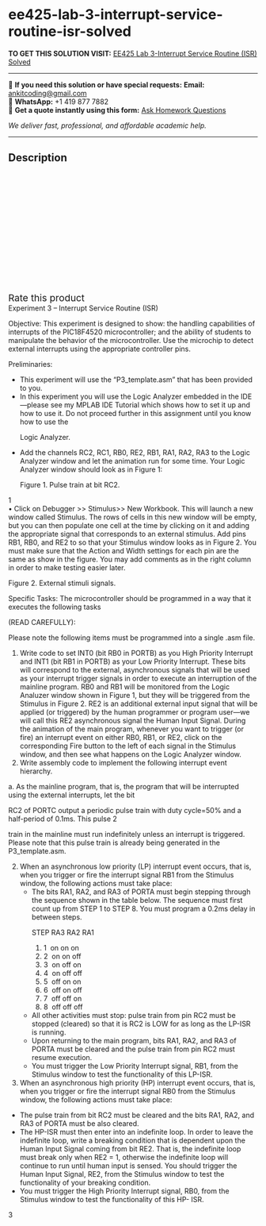 # ee425-lab-3-interrupt-service-routine-isr-solved
**TO GET THIS SOLUTION VISIT:** [EE425 Lab 3-Interrupt Service Routine (ISR) Solved](https://www.ankitcodinghub.com/product/ee425-lab-3-interrupt-service-routine-isr-solved/)


---

📩 **If you need this solution or have special requests:** **Email:** ankitcoding@gmail.com  
📱 **WhatsApp:** +1 419 877 7882  
📄 **Get a quote instantly using this form:** [Ask Homework Questions](https://www.ankitcodinghub.com/services/ask-homework-questions/)

*We deliver fast, professional, and affordable academic help.*

---

<h2>Description</h2>



<div class="kk-star-ratings kksr-auto kksr-align-center kksr-valign-top" data-payload="{&quot;align&quot;:&quot;center&quot;,&quot;id&quot;:&quot;95147&quot;,&quot;slug&quot;:&quot;default&quot;,&quot;valign&quot;:&quot;top&quot;,&quot;ignore&quot;:&quot;&quot;,&quot;reference&quot;:&quot;auto&quot;,&quot;class&quot;:&quot;&quot;,&quot;count&quot;:&quot;0&quot;,&quot;legendonly&quot;:&quot;&quot;,&quot;readonly&quot;:&quot;&quot;,&quot;score&quot;:&quot;0&quot;,&quot;starsonly&quot;:&quot;&quot;,&quot;best&quot;:&quot;5&quot;,&quot;gap&quot;:&quot;4&quot;,&quot;greet&quot;:&quot;Rate this product&quot;,&quot;legend&quot;:&quot;0\/5 - (0 votes)&quot;,&quot;size&quot;:&quot;24&quot;,&quot;title&quot;:&quot;EE425 Lab 3-Interrupt Service Routine (ISR) Solved&quot;,&quot;width&quot;:&quot;0&quot;,&quot;_legend&quot;:&quot;{score}\/{best} - ({count} {votes})&quot;,&quot;font_factor&quot;:&quot;1.25&quot;}">

<div class="kksr-stars">

<div class="kksr-stars-inactive">
            <div class="kksr-star" data-star="1" style="padding-right: 4px">


<div class="kksr-icon" style="width: 24px; height: 24px;"></div>
        </div>
            <div class="kksr-star" data-star="2" style="padding-right: 4px">


<div class="kksr-icon" style="width: 24px; height: 24px;"></div>
        </div>
            <div class="kksr-star" data-star="3" style="padding-right: 4px">


<div class="kksr-icon" style="width: 24px; height: 24px;"></div>
        </div>
            <div class="kksr-star" data-star="4" style="padding-right: 4px">


<div class="kksr-icon" style="width: 24px; height: 24px;"></div>
        </div>
            <div class="kksr-star" data-star="5" style="padding-right: 4px">


<div class="kksr-icon" style="width: 24px; height: 24px;"></div>
        </div>
    </div>

<div class="kksr-stars-active" style="width: 0px;">
            <div class="kksr-star" style="padding-right: 4px">


<div class="kksr-icon" style="width: 24px; height: 24px;"></div>
        </div>
            <div class="kksr-star" style="padding-right: 4px">


<div class="kksr-icon" style="width: 24px; height: 24px;"></div>
        </div>
            <div class="kksr-star" style="padding-right: 4px">


<div class="kksr-icon" style="width: 24px; height: 24px;"></div>
        </div>
            <div class="kksr-star" style="padding-right: 4px">


<div class="kksr-icon" style="width: 24px; height: 24px;"></div>
        </div>
            <div class="kksr-star" style="padding-right: 4px">


<div class="kksr-icon" style="width: 24px; height: 24px;"></div>
        </div>
    </div>
</div>


<div class="kksr-legend" style="font-size: 19.2px;">
            <span class="kksr-muted">Rate this product</span>
    </div>
    </div>
<div class="page" title="Page 1">
<div class="layoutArea">
<div class="column">
Experiment 3 – Interrupt Service Routine (ISR)

Objective: This experiment is designed to show: the handling capabilities of interrupts of the PIC18F4520 microcontroller; and the ability of students to manipulate the behavior of the microcontroller. Use the microchip to detect external interrupts using the appropriate controller pins.

Preliminaries:

<ul>
<li>This experiment will use the “P3_template.asm” that has been provided to you.</li>
<li>In this experiment you will use the Logic Analyzer embedded in the IDE—please see my MPLAB IDE Tutorial which
shows how to set it up and how to use it. Do not proceed further in this assignment until you know how to use the

Logic Analyzer.
</li>
<li>Add the channels RC2, RC1, RB0, RE2, RB1, RA1, RA2, RA3 to the Logic Analyzer window and let the animation
run for some time. Your Logic Analyzer window should look as in Figure 1:

Figure 1. Pulse train at bit RC2.
</li>
</ul>
</div>
</div>
<div class="layoutArea">
<div class="column">
1

</div>
</div>
</div>
<div class="page" title="Page 2">
<div class="layoutArea">
<div class="column">
• Click on Debugger &gt;&gt; Stimulus&gt;&gt; New Workbook. This will launch a new window called Stimulus. The rows of cells in this new window will be empty, but you can then populate one cell at the time by clicking on it and adding the appropriate signal that corresponds to an external stimulus. Add pins RB1, RB0, and RE2 to so that your Stimulus window looks as in Figure 2. You must make sure that the Action and Width settings for each pin are the same as show in the figure. You may add comments as in the right column in order to make testing easier later.

Figure 2. External stimuli signals.

Specific Tasks: The microcontroller should be programmed in a way that it executes the following tasks

(READ CAREFULLY):

Please note the following items must be programmed into a single .asm file.

<ol>
<li>Write code to set INT0 (bit RB0 in PORTB) as you High Priority Interrupt and INT1 (bit RB1 in PORTB) as your Low Priority Interrupt. These bits will correspond to the external, asynchronous signals that will be used as your interrupt trigger signals in order to execute an interruption of the mainline program. RB0 and RB1 will be monitored from the Logic Analuzer window shown in Figure 1, but they will be triggered from the Stimulus in Figure 2. RE2 is an additional external input signal that will be applied (or triggered) by the human programmer or program user—we will call this RE2 asynchronous signal the Human Input Signal. During the animation of the main program, whenever you want to trigger (or fire) an interrupt event on either RB0, RB1, or RE2, click on the corresponding Fire button to the left of each signal in the Stimulus window, and then see what happens on the Logic Analyzer window.</li>
<li>Write assembly code to implement the following interrupt event hierarchy.</li>
</ol>
a. As the mainline program, that is, the program that will be interrupted using the external interrupts, let the bit

RC2 of PORTC output a periodic pulse train with duty cycle=50% and a half-period of 0.1ms. This pulse 2

</div>
</div>
</div>
<div class="page" title="Page 3">
<div class="layoutArea">
<div class="column">
train in the mainline must run indefinitely unless an interrupt is triggered. Please note that this pulse train is already being generated in the P3_template.asm.

<ol start="2">
<li>When an asynchronous low priority (LP) interrupt event occurs, that is, when you trigger or fire the interrupt signal RB1 from the Stimulus window, the following actions must take place:
<ul>
<li>The bits RA1, RA2, and RA3 of PORTA must begin stepping through the sequence shown in the table
below. The sequence must first count up from STEP 1 to STEP 8. You must program a 0.2ms delay in between steps.

STEP RA3 RA2 RA1

<ol>
<li>1 &nbsp;on on on</li>
<li>2 &nbsp;on on off</li>
<li>3 &nbsp;on off on</li>
<li>4 &nbsp;on off off</li>
<li>5 &nbsp;off on on</li>
<li>6 &nbsp;off on off</li>
<li>7 &nbsp;off off on</li>
<li>8 &nbsp;off off off</li>
</ol>
</li>
<li>All other activities must stop: pulse train from pin RC2 must be stopped (cleared) so that it is RC2 is LOW for as long as the LP-ISR is running.</li>
<li>Upon returning to the main program, bits RA1, RA2, and RA3 of PORTA must be cleared and the pulse train from pin RC2 must resume execution.</li>
<li>You must trigger the Low Priority Interrupt signal, RB1, from the Stimulus window to test the functionality of this LP-ISR.</li>
</ul>
</li>
<li>When an asynchronous high priority (HP) interrupt event occurs, that is, when you trigger or fire the interrupt signal RB0 from the Stimulus window, the following actions must take place:</li>
</ol>
<ul>
<li>The pulse train from bit RC2 must be cleared and the bits RA1, RA2, and RA3 of PORTA must be also cleared.</li>
<li>The HP-ISR must then enter into an indefinite loop. In order to leave the indefinite loop, write a breaking condition that
is dependent upon the Human Input Signal coming from bit RE2. That is, the indefinite loop must break only when RE2 = 1, otherwise the indefinite loop will continue to run until human input is sensed. You should trigger the Human Input Signal, RE2, from the Stimulus window to test the functionality of your breaking condition.
</li>
<li>You must trigger the High Priority Interrupt signal, RB0, from the Stimulus window to test the functionality of this HP- ISR.</li>
</ul>
</div>
</div>
<div class="layoutArea">
<div class="column">
3

</div>
</div>
</div>
